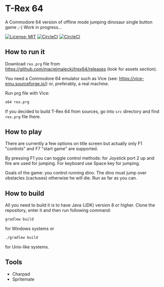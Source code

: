 # T-Rex 64
A Commodore 64 version of offline mode jumping dinosaur single button game ;-) Work in progress...

[![License: MIT](https://img.shields.io/badge/License-MIT-yellow.svg)](https://opensource.org/licenses/MIT)
[![CircleCI](https://circleci.com/gh/maciejmalecki/trex64/tree/master.svg?style=svg)](https://circleci.com/gh/maciejmalecki/trex64/tree/master)
[![CircleCI](https://circleci.com/gh/maciejmalecki/trex64/tree/develop.svg?style=svg)](https://circleci.com/gh/maciejmalecki/trex64/tree/develop)

## How to run it
Download `rex.prg` file from https://github.com/maciejmalecki/trex64/releases (look for assets section).

You need a Commodore 64 emulator such as Vice (see: https://vice-emu.sourceforge.io/) or, preferably, a real machine.

Run prg file with Vice:
```bash
x64 rex.prg
```

If you decided to build T-Rex 64 from sources, go into `src` directory and find `rex.prg` file there.

## How to play
There are currently a few options on title screen but actually only F1 "controls" and F7 "start game" are supported.

By pressing F1 you can toggle control methods: for Joystick port 2 up and fire are used for jumping. For keyboard use Space key for jumping.

Goals of the game: you control running dino. The dino must jump over obstacles (cactuses) otherwise he will die. Run as far as you can.

## How to build
All you need to build it is to have Java (JDK) version 8 or higher. Clone the repository, enter it and then run following command:
```bash
gradlew build
```
for Windows systems or
```bash
./gradlew build
```
for Unix-like systems.

## Tools

* Charpad
* Spritemate
